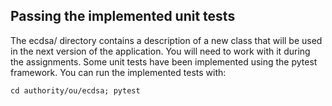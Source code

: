 ## Passing the implemented unit tests

The ecdsa/ directory contains a description of a new class that will
be used in the next version of the application. You will need to work
with it during the assignments. Some unit tests have been implemented
using the pytest framework. You can run the implemented tests with:

```
cd authority/ou/ecdsa; pytest
```
